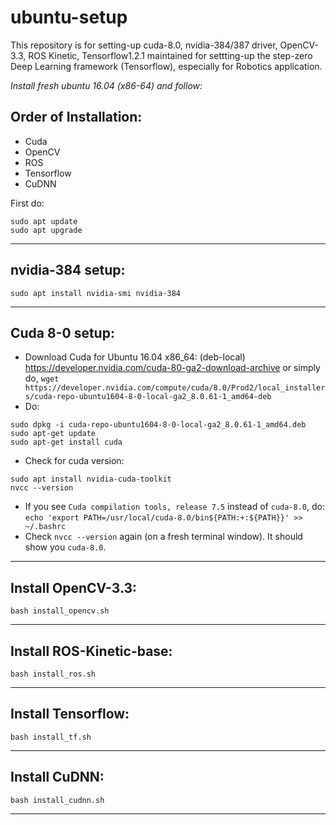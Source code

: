 # ubuntu-setup
This repository is for setting-up cuda-8.0, nvidia-384/387 driver, OpenCV-3.3, ROS Kinetic, Tensorflow1.2.1 maintained for settting-up the step-zero Deep Learning framework (Tensorflow), especially for Robotics application.

*Install fresh ubuntu 16.04 (x86-64) and follow:*

## Order of Installation:
- Cuda
- OpenCV
- ROS
- Tensorflow
- CuDNN

First do:
```
sudo apt update
sudo apt upgrade
```

***

## nvidia-384 setup:
`sudo apt install nvidia-smi nvidia-384`
***

## Cuda 8-0 setup:
- Download Cuda for Ubuntu 16.04 x86_64: (deb-local)
https://developer.nvidia.com/cuda-80-ga2-download-archive
or simply do, `wget https://developer.nvidia.com/compute/cuda/8.0/Prod2/local_installers/cuda-repo-ubuntu1604-8-0-local-ga2_8.0.61-1_amd64-deb`
- Do: 
```
sudo dpkg -i cuda-repo-ubuntu1604-8-0-local-ga2_8.0.61-1_amd64.deb
sudo apt-get update
sudo apt-get install cuda
```

- Check for cuda version:
```
sudo apt install nvidia-cuda-toolkit
nvcc --version
```

- If you see `Cuda compilation tools, release 7.5` instead of `cuda-8.0`, do:
``
echo 'export PATH=/usr/local/cuda-8.0/bin${PATH:+:${PATH}}' >> ~/.bashrc
``
- Check `nvcc --version` again (on a fresh terminal window). It should show you `cuda-8.0`.
***

## Install OpenCV-3.3:
``bash install_opencv.sh``

***
## Install ROS-Kinetic-base:
``bash install_ros.sh``
***

## Install Tensorflow:
``bash install_tf.sh``
***

## Install CuDNN:
``bash install_cudnn.sh``
***
